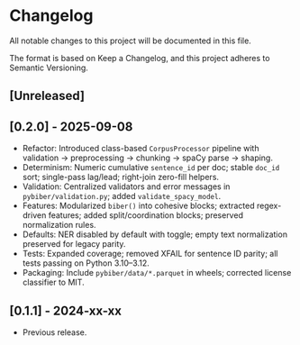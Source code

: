 # Changelog

All notable changes to this project will be documented in this file.

The format is based on Keep a Changelog, and this project adheres to Semantic Versioning.

## [Unreleased]

## [0.2.0] - 2025-09-08

- Refactor: Introduced class-based `CorpusProcessor` pipeline with validation → preprocessing → chunking → spaCy parse → shaping.
- Determinism: Numeric cumulative `sentence_id` per doc; stable `doc_id` sort; single-pass lag/lead; right-join zero-fill helpers.
- Validation: Centralized validators and error messages in `pybiber/validation.py`; added `validate_spacy_model`.
- Features: Modularized `biber()` into cohesive blocks; extracted regex-driven features; added split/coordination blocks; preserved normalization rules.
- Defaults: NER disabled by default with toggle; empty text normalization preserved for legacy parity.
- Tests: Expanded coverage; removed XFAIL for sentence ID parity; all tests passing on Python 3.10–3.12.
- Packaging: Include `pybiber/data/*.parquet` in wheels; corrected license classifier to MIT.

## [0.1.1] - 2024-xx-xx

- Previous release.
